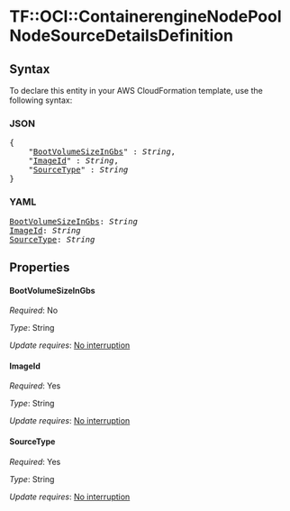 # TF::OCI::ContainerengineNodePool NodeSourceDetailsDefinition

## Syntax

To declare this entity in your AWS CloudFormation template, use the following syntax:

### JSON

<pre>
{
    "<a href="#bootvolumesizeingbs" title="BootVolumeSizeInGbs">BootVolumeSizeInGbs</a>" : <i>String</i>,
    "<a href="#imageid" title="ImageId">ImageId</a>" : <i>String</i>,
    "<a href="#sourcetype" title="SourceType">SourceType</a>" : <i>String</i>
}
</pre>

### YAML

<pre>
<a href="#bootvolumesizeingbs" title="BootVolumeSizeInGbs">BootVolumeSizeInGbs</a>: <i>String</i>
<a href="#imageid" title="ImageId">ImageId</a>: <i>String</i>
<a href="#sourcetype" title="SourceType">SourceType</a>: <i>String</i>
</pre>

## Properties

#### BootVolumeSizeInGbs

_Required_: No

_Type_: String

_Update requires_: [No interruption](https://docs.aws.amazon.com/AWSCloudFormation/latest/UserGuide/using-cfn-updating-stacks-update-behaviors.html#update-no-interrupt)

#### ImageId

_Required_: Yes

_Type_: String

_Update requires_: [No interruption](https://docs.aws.amazon.com/AWSCloudFormation/latest/UserGuide/using-cfn-updating-stacks-update-behaviors.html#update-no-interrupt)

#### SourceType

_Required_: Yes

_Type_: String

_Update requires_: [No interruption](https://docs.aws.amazon.com/AWSCloudFormation/latest/UserGuide/using-cfn-updating-stacks-update-behaviors.html#update-no-interrupt)

